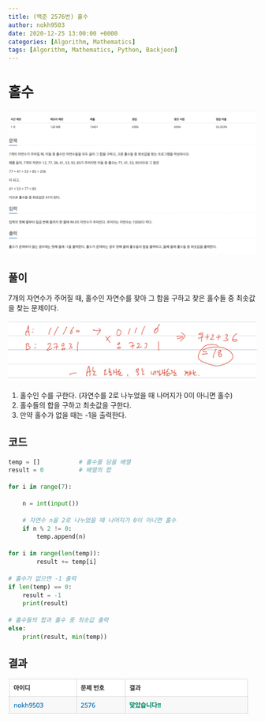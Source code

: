 ```yaml
---
title: (백준 2576번) 홀수
author: nokh9503
date: 2020-12-25 13:00:00 +0000
categories: [Algorithm, Mathematics]
tags: [Algorithm, Mathematics, Python, Backjoon]
---
```


# 홀수

![backjoon_math(2576)](/assets/img/algorithm/backjoon/math/backjoon_math(2576).png)

## 풀이

7개의 자연수가 주어질 때, 홀수인 자연수를 찾아 그 합을 구하고 찾은 홀수들 중 최솟값을 찾는 문제이다.

![backjoon_math(2576)_sol](/assets/img/algorithm/backjoon/math/backjoon_math(2576)_sol.png)

1. 홀수인 수를 구한다. (자연수를 2로 나누었을 때 나머지가 0이 아니면 홀수)
2. 홀수들의 합을 구하고 최솟값을 구한다.
3. 만약 홀수가 없을 때는 -1을 출력한다.

## 코드

```python
temp = []           # 홀수를 담을 배열
result = 0          # 배열의 합

for i in range(7):

    n = int(input())

    # 자연수 n을 2로 나누었을 때 나머지가 0이 아니면 홀수
    if n % 2 != 0:
        temp.append(n)

for i in range(len(temp)):
        result += temp[i]

# 홀수가 없으면 -1 출력
if len(temp) == 0:
    result = -1
    print(result)

# 홀수들의 합과 홀수 중 최솟값 출력
else:
    print(result, min(temp))
```

## 결과

![backjoon_math(2576)_res](/assets/img/algorithm/backjoon/math/backjoon_math(2576)_res.png)

